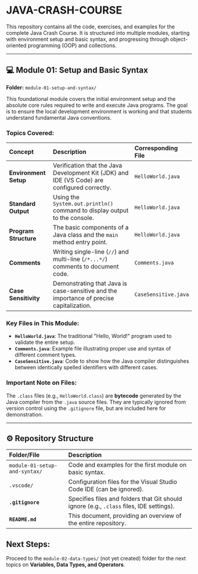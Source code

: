 # JAVA-CRASH-COURSE

This repository contains all the code, exercises, and examples for the complete Java Crash Course. It is structured into multiple modules, starting with environment setup and basic syntax, and progressing through object-oriented programming (OOP) and collections.

---

## 💻 Module 01: Setup and Basic Syntax

**Folder:** `module-01-setup-and-syntax/`

This foundational module covers the initial environment setup and the absolute core rules required to write and execute Java programs. The goal is to ensure the local development environment is working and that students understand fundamental Java conventions.

### Topics Covered:

| Concept | Description | Corresponding File |
| :--- | :--- | :--- |
| **Environment Setup** | Verification that the Java Development Kit (JDK) and IDE (VS Code) are configured correctly. | `HelloWorld.java` |
| **Standard Output** | Using the `System.out.println()` command to display output to the console. | `HelloWorld.java` |
| **Program Structure** | The basic components of a Java class and the `main` method entry point. | `HelloWorld.java` |
| **Comments** | Writing single-line (`//`) and multi-line (`/*...*/`) comments to document code. | `Comments.java` |
| **Case Sensitivity** | Demonstrating that Java is case-sensitive and the importance of precise capitalization. | `CaseSensitive.java` |

### Key Files in This Module:

* **`HelloWorld.java`**: The traditional "Hello, World!" program used to validate the entire setup.
* **`Comments.java`**: Example file illustrating proper use and syntax of different comment types.
* **`CaseSensitive.java`**: Code to show how the Java compiler distinguishes between identically spelled identifiers with different cases.

### Important Note on Files:

The `.class` files (e.g., `HelloWorld.class`) are **bytecode** generated by the Java compiler from the `.java` source files. They are typically ignored from version control using the `.gitignore` file, but are included here for demonstration.

---

## ⚙️ Repository Structure

| Folder/File | Description |
| :--- | :--- |
| `module-01-setup-and-syntax/` | Code and examples for the first module on basic syntax. |
| `.vscode/` | Configuration files for the Visual Studio Code IDE (can be ignored). |
| **`.gitignore`** | Specifies files and folders that Git should ignore (e.g., `.class` files, IDE settings). |
| **`README.md`** | This document, providing an overview of the entire repository. |

## Next Steps:

Proceed to the `module-02-data-types/` (not yet created) folder for the next topics on **Variables, Data Types, and Operators**.